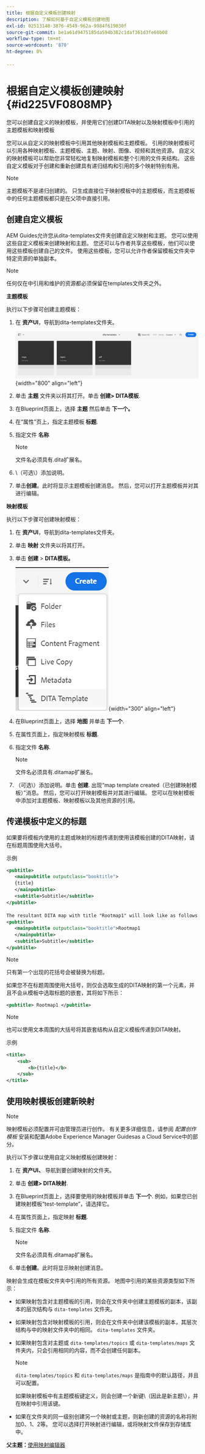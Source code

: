 ```yaml
---
title: 根据自定义模板创建映射
description: 了解如何基于自定义模板创建地图
exl-id: 02513148-3876-4549-962a-9984f619030f
source-git-commit: be1a61d9475185da594b382c1daf361d3fe60b08
workflow-type: tm+mt
source-wordcount: '870'
ht-degree: 0%

---
```


# 根据自定义模板创建映射 {#id225VF0808MP}

您可以创建自定义的映射模板，并使用它们创建DITA映射以及映射模板中引用的主题模板和映射模板

您可以从自定义的映射模板中引用其他映射模板和主题模板。 引用的映射模板可以引用各种映射模板、主题模板、主题、映射、图像、视频和其他资源。 自定义的映射模板可以帮助您非常轻松地复制映射模板和整个引用的文件夹结构。 这些自定义模板对于创建和重新创建具有递归结构和引用的多个映射特别有用。

>[!NOTE]
>
> 主题模板不是递归创建的。 只生成直接位于映射模板中的主题模板，而主题模板中的任何主题模板都只是在父项中直接引用。

## 创建自定义模板

AEM Guides允许您从dita-templates文件夹创建自定义映射和主题。 您可以使用这些自定义模板来创建映射和主题。 您还可以与作者共享这些模板，他们可以使用这些模板创建自己的文件。 使用这些模板，您可以允许作者保留模板文件夹中特定资源的单独副本。

>[!NOTE]
>
> 任何仅在中引用和维护的资源都必须保留在templates文件夹之外。

**主题模板**

执行以下步骤可创建主题模板：

1. 在 **资产UI**，导航到dita-templates文件夹。

   ![](images/dita-templates.png){width="800" align="left"}

1. 单击 **主题** 文件夹以将其打开。单击 **创建\> DITA模板**.
1. 在Blueprint页面上，选择 **主题** 然后单击 **下一个。**
1. 在“属性”页上，指定主题模板 **标题**.
1. 指定文件 **名称**

   >[!NOTE]
   >
   > 文件名必须具有.dita扩展名。

1. \（可选\）添加说明。
1. 单击&#x200B;**创建**。此时将显示主题模板创建消息。 然后，您可以打开主题模板并对其进行编辑。

**映射模板**

执行以下步骤可创建映射模板：

1. 在 **资产UI**，导航到dita-templates文件夹。
1. 单击 **映射** 文件夹以将其打开。
1. 单击 **创建** > **DITA模板。**

   ![](images/create-dita-template.png){width="300" align="left"}

1. 在Blueprint页面上，选择 **地图** 并单击 **下一个**.
1. 在属性页面上，指定映射模板 **标题**.
1. 指定文件 **名称**.

   >[!NOTE]
   >
   > 文件名必须具有.ditamap扩展名。

1. （可选\）添加说明。单击 **创建**. 出现“map template created（已创建映射模板）”消息。 然后，您可以打开映射模板并对其进行编辑。 您可以在映射模板中添加对主题模板、映射模板以及其他资源的引用。

## 传递模板中定义的标题

如果要将模板内使用的主题或映射的标题传递到使用该模板创建的DITA映射，请在标题周围使用大括号。

示例

```XML
<pubtitle>
   <mainpubtitle outputclass="booktitle">
   {title}
   </mainpubtitle>
   <subtitle>Subtitle</subtitle>
</pubtitle>

The resultant DITA map with title "Rootmap1" will look like as follows:
<pubtitle>
   <mainpubtitle outputclass="booktitle">Rootmap1
   </mainpubtitle>
   <subtitle>Subtitle</subtitle>
</pubtitle>
```

>[!NOTE]
> 只有第一个出现的花括号会被替换为标题。

如果您不在标题周围使用大括号，则仅会选取生成的DITA映射的第一个元素，并且不会从模板中选取标题的嵌套，其将如下所示：

```XML
<pubtitle> Rootmap1 </pubtitle>
```

>[!NOTE]
> 也可以使用文本周围的大括号将其嵌套结构从自定义模板传递到DITA映射。

示例

```XML
<title>    
    <sub>        
        <b>{title}</b>    
    </sub>
</title>
```

## 使用映射模板创建新映射

>[!NOTE]
>
> 映射模板必须配置并可由管理员进行创作。 有关更多详细信息，请参阅 *配置创作模板* 安装和配置Adobe Experience Manager Guidesas a Cloud Service中的部分。

执行以下步骤以使用自定义映射模板创建映射：

1. 在 **资产UI、** 导航到要创建映射的文件夹。
1. 单击 **创建\> DITA映射**.
1. 在Blueprint页面上，选择要使用的映射模板并单击 **下一个**. 例如，如果您已创建映射模板“test-template”，请选择它。
1. 在属性页面上，指定映射 **标题**.
1. 指定文件 **名称**.

   >[!NOTE]
   >
   > 文件名必须具有.ditamap扩展名。

1. 单击&#x200B;**创建**。此时将显示映射创建消息。


映射会生成在模板文件夹中引用的所有资源。 地图中引用的某些资源类型如下所示：

- 如果映射包含对主题模板的引用，则会在文件夹中创建主题模板的副本，该副本的层次结构与 `dita-templates` 文件夹。
- 如果映射包含对映射模板的引用，则会在文件夹中创建该模板的副本，其层次结构与中的映射文件夹中的相同。 `dita-templates` 文件夹。
- 如果映射包含对主题或 `dita-templates/topics` 或 `dita-templates/maps` 文件夹内，只会引用相同的内容，而不会创建任何副本。

  >[!NOTE]
  >
  > `dita-templates/topics` 和 `dita-templates/maps` 是指南中的默认路径，并且可以配置。


  如果映射模板中有主题模板键定义，则会创建一个新键\（因此是新主题\），并在映射中引用该键。

- 如果在文件夹的同一级别创建另一个映射或主题，则新创建的资源的名称将附加0、1、2等。 您可以选择打开映射进行编辑，或将映射文件保存到存储库中。

**父主题：**[&#x200B;使用映射编辑器](map-editor.md)
